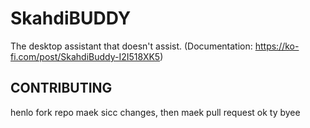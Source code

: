 # SkahdiBUDDY
The desktop assistant that doesn't assist. 
(Documentation: https://ko-fi.com/post/SkahdiBuddy-I2I518XK5)

## CONTRIBUTING
henlo fork repo maek sicc changes, then maek pull request ok ty byee
